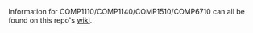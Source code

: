 Information for COMP1110/COMP1140/COMP1510/COMP6710 can all be found on this repo's [wiki](https://gitlab.cecs.anu.edu.au/comp1110/comp1110/wikis/home).